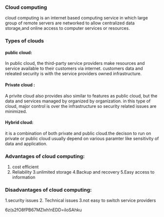 ### Cloud computing
cloud computing is an internet based computing service in which large group of remote servers are networked to allow centralized data 
storage,and online access to computer services or resources.

### Types of clouds
#### public cloud:
In public cloud, the third-party service providers make resources and service available to their customers via internet. customers
data and releated security is with the service providers owned infrastructure.

#### Private cloud :
A privite cloud also provides also similar to features as public cloud, but the data and services managed by organized by organization. in this type of cloud, major control is over the infrastructure so security related issues are minimized.

#### Hybrid cloud:
it is a combination of both private and public cloud.the decison to run on private or public cloud usually depend on various paramter like sensitivity of data and application.

### Advantages of cloud computing:
1. cost efficient
2. Reliability
3.unlimited storage
4.Backup and recovery
5.Easy access to information

### Disadvantages of cloud computing:
1.security issues
2. Technical issues
3.not easy to switch service providers


6z(s2fO8fPB67MZIxh!nEDD=iloSAhku
